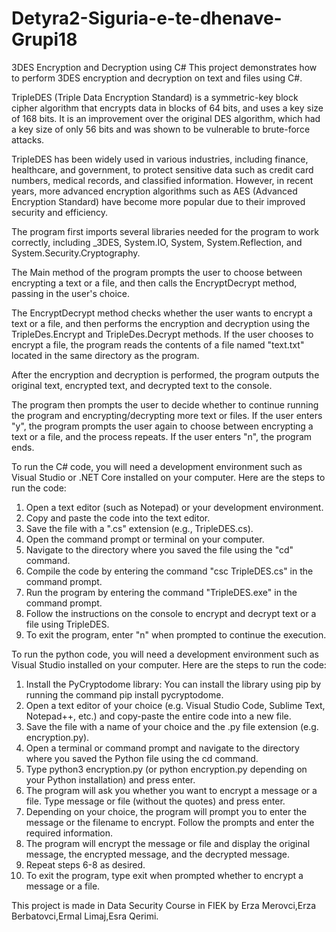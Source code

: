 # Detyra2-Siguria-e-te-dhenave-Grupi18
3DES Encryption and Decryption using C#
This project demonstrates how to perform 3DES encryption and decryption on text and files using C#.

TripleDES (Triple Data Encryption Standard) is a symmetric-key block cipher algorithm that encrypts data in blocks of 64 bits, and uses a key size of 168 bits. It is an improvement over the original DES algorithm, which had a key size of only 56 bits and was shown to be vulnerable to brute-force attacks.

TripleDES has been widely used in various industries, including finance, healthcare, and government, to protect sensitive data such as credit card numbers, medical records, and classified information. However, in recent years, more advanced encryption algorithms such as AES (Advanced Encryption Standard) have become more popular due to their improved security and efficiency.

The program first imports several libraries needed for the program to work correctly, including _3DES, System.IO, System, System.Reflection, and System.Security.Cryptography.

The Main method of the program prompts the user to choose between encrypting a text or a file, and then calls the EncryptDecrypt method, passing in the user's choice.

The EncryptDecrypt method checks whether the user wants to encrypt a text or a file, and then performs the encryption and decryption using the TripleDes.Encrypt and TripleDes.Decrypt methods. If the user chooses to encrypt a file, the program reads the contents of a file named "text.txt" located in the same directory as the program.

After the encryption and decryption is performed, the program outputs the original text, encrypted text, and decrypted text to the console.

The program then prompts the user to decide whether to continue running the program and encrypting/decrypting more text or files. If the user enters "y", the program prompts the user again to choose between encrypting a text or a file, and the process repeats. If the user enters "n", the program ends.



To run the C# code, you will need a development environment such as Visual Studio or .NET Core installed on your computer. Here are the steps to run the code:

1. Open a text editor (such as Notepad) or your development environment.
2. Copy and paste the code into the text editor.
3. Save the file with a ".cs" extension (e.g., TripleDES.cs).
4. Open the command prompt or terminal on your computer.
5. Navigate to the directory where you saved the file using the "cd" command.
6. Compile the code by entering the command "csc TripleDES.cs" in the command prompt.
7. Run the program by entering the command "TripleDES.exe" in the command prompt.
8. Follow the instructions on the console to encrypt and decrypt text or a file using TripleDES.
9. To exit the program, enter "n" when prompted to continue the execution.


To run the python code, you will need a development environment such as Visual Studio installed on your computer. Here are the steps to run the code:

1. Install the PyCryptodome library: You can install the library using pip by running the command pip install pycryptodome.
2. Open a text editor of your choice (e.g. Visual Studio Code, Sublime Text, Notepad++, etc.) and copy-paste the entire code into a new file.
3. Save the file with a name of your choice and the .py file extension (e.g. encryption.py).
4. Open a terminal or command prompt and navigate to the directory where you saved the Python file using the cd command.
5. Type python3 encryption.py (or python encryption.py depending on your Python installation) and press enter.
6. The program will ask you whether you want to encrypt a message or a file. Type message or file (without the quotes) and press enter.
7. Depending on your choice, the program will prompt you to enter the message or the filename to encrypt. Follow the prompts and enter the required information.
8. The program will encrypt the message or file and display the original message, the encrypted message, and the decrypted message.
9. Repeat steps 6-8 as desired.
10. To exit the program, type exit when prompted whether to encrypt a message or a file.


This project is made in Data Security Course in FIEK by Erza Merovci,Erza Berbatovci,Ermal Limaj,Esra Qerimi.
